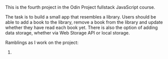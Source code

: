 This is the fourth project in the Odin Project fullstack JavaScript course.

The task is to build a small app that resembles a library. Users should be able to add a book to the library, remove a book from the library and update whether they have read each book yet. There is also the option of adding data storage, whether via Web Storage API or local storage.

Ramblings as I work on the project:

1. 